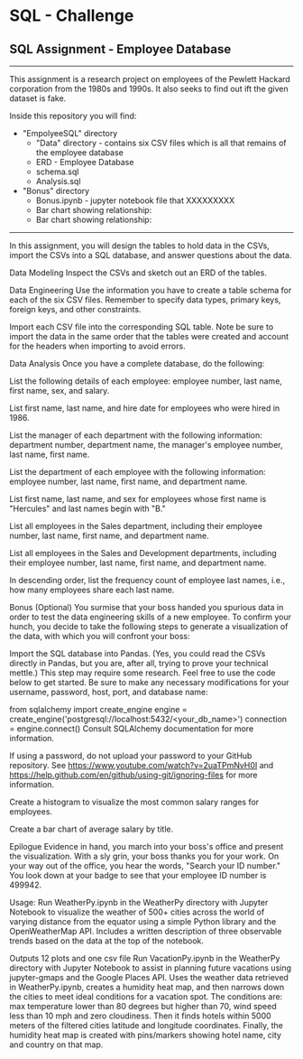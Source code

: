 # SQL - Challenge
## SQL Assignment - Employee Database
***

This assignment is a research project on employees of the Pewlett Hackard corporation from the 1980s and 1990s.  It also seeks to find out ift the given dataset is fake. 

Inside this repository you will find:
* "EmpolyeeSQL" directory
    * "Data" directory - contains six CSV files which is all that remains of the employee database
    * ERD - Employee Database
    * schema.sql
    * Analysis.sql
* "Bonus" directory
    * Bonus.ipynb - jupyter notebook file that XXXXXXXXX
    * Bar chart showing relationship:
    * Bar chart showing relationship:

***


In this assignment, you will design the tables to hold data in the CSVs, import the CSVs into a SQL database, and answer questions about the data.

Data Modeling
Inspect the CSVs and sketch out an ERD of the tables. 

Data Engineering
Use the information you have to create a table schema for each of the six CSV files. Remember to specify data types, primary keys, foreign keys, and other constraints.

Import each CSV file into the corresponding SQL table. Note be sure to import the data in the same order that the tables were created and account for the headers when importing to avoid errors.

Data Analysis
Once you have a complete database, do the following:

List the following details of each employee: employee number, last name, first name, sex, and salary.

List first name, last name, and hire date for employees who were hired in 1986.

List the manager of each department with the following information: department number, department name, the manager's employee number, last name, first name.

List the department of each employee with the following information: employee number, last name, first name, and department name.

List first name, last name, and sex for employees whose first name is "Hercules" and last names begin with "B."

List all employees in the Sales department, including their employee number, last name, first name, and department name.

List all employees in the Sales and Development departments, including their employee number, last name, first name, and department name.

In descending order, list the frequency count of employee last names, i.e., how many employees share each last name.

Bonus (Optional)
You surmise that your boss handed you spurious data in order to test the data engineering skills of a new employee. To confirm your hunch, you decide to take the following steps to generate a visualization of the data, with which you will confront your boss:

Import the SQL database into Pandas. (Yes, you could read the CSVs directly in Pandas, but you are, after all, trying to prove your technical mettle.) This step may require some research. Feel free to use the code below to get started. Be sure to make any necessary modifications for your username, password, host, port, and database name:

from sqlalchemy import create_engine
engine = create_engine('postgresql://localhost:5432/<your_db_name>')
connection = engine.connect()
Consult SQLAlchemy documentation for more information.

If using a password, do not upload your password to your GitHub repository. See https://www.youtube.com/watch?v=2uaTPmNvH0I and https://help.github.com/en/github/using-git/ignoring-files for more information.

Create a histogram to visualize the most common salary ranges for employees.

Create a bar chart of average salary by title.

Epilogue
Evidence in hand, you march into your boss's office and present the visualization. With a sly grin, your boss thanks you for your work. On your way out of the office, you hear the words, "Search your ID number." You look down at your badge to see that your employee ID number is 499942.


Usage:
Run WeatherPy.ipynb in the WeatherPy directory with Jupyter Notebook to visualize the weather of 500+ cities across the world of varying distance from the equator using a simple Python library and the OpenWeatherMap API. Includes a written description of three observable trends based on the data at the top of the notebook.

Outputs 12 plots and one csv file
Run VacationPy.ipynb in the WeatherPy directory with Jupyter Notebook to assist in planning future vacations using jupyter-gmaps and the Google Places API. Uses the weather data retrieved in WeatherPy.ipynb, creates a humidity heat map, and then narrows down the cities to meet ideal conditions for a vacation spot. The conditions are: max temperature lower than 80 degrees but higher than 70, wind speed less than 10 mph and zero cloudiness. Then it finds hotels within 5000 meters of the filtered cities latitude and longitude coordinates. Finally, the humidity heat map is created with pins/markers showing hotel name, city and country on that map.

